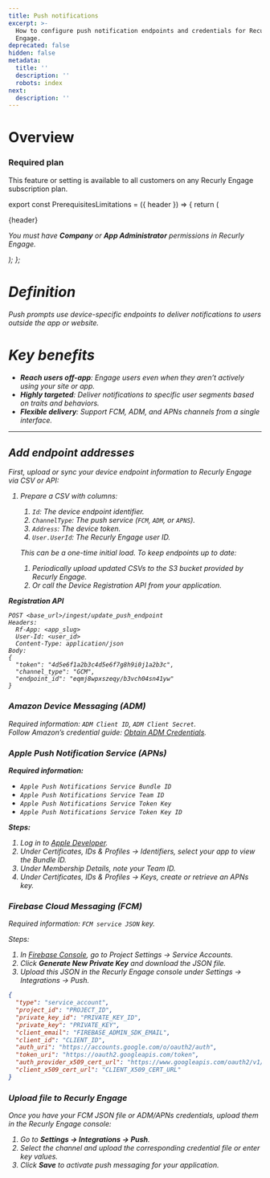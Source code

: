 ```yaml
---
title: Push notifications
excerpt: >-
  How to configure push notification endpoints and credentials for Recurly
  Engage.
deprecated: false
hidden: false
metadata:
  title: ''
  description: ''
  robots: index
next:
  description: ''
---
```

# Overview

### Required plan

This feature or setting is available to all customers on any Recurly Engage subscription plan.

export const PrerequisitesLimitations = ({ header }) => {
  return (
    <div className="flex justify-start">
      <div className="rounded-md p-6 m-4 max-w-lg shadow-md border border-gray-300 dark:bg-gray-800 dark:border-gray-600">
        <p className="text-lg font-bold">{header}</p>
        <p>
          <i className="fa-solid fa-check mr-2" />
          You must have <strong>Company</strong> or <strong>App Administrator</strong> permissions in Recurly Engage.
        </p>
      </div>
    </div>
  );
};

<PrerequisitesLimitations header="Prerequisites & limitations" />

# Definition

Push prompts use device-specific endpoints to deliver notifications to users outside the app or website.

# Key benefits

* **Reach users off-app**: Engage users even when they aren’t actively using your site or app.
* **Highly targeted**: Deliver notifications to specific user segments based on traits and behaviors.
* **Flexible delivery**: Support FCM, ADM, and APNs channels from a single interface.

***

## Add endpoint addresses

First, upload or sync your device endpoint information to Recurly Engage via CSV or API:

1. Prepare a CSV with columns:

   1. `Id`: The device endpoint identifier.
   2. `ChannelType`: The push service (`FCM`, `ADM`, or `APNS`).
   3. `Address`: The device token.
   4. `User.UserId`: The Recurly Engage user ID.

   This can be a one-time initial load. To keep endpoints up to date:

   1. Periodically upload updated CSVs to the S3 bucket provided by Recurly Engage.
   2. Or call the Device Registration API from your application.

**Registration API**

```
POST <base_url>/ingest/update_push_endpoint
Headers:
  Rf-App: <app_slug>
  User-Id: <user_id>
  Content-Type: application/json
Body:
{
  "token": "4d5e6f1a2b3c4d5e6f7g8h9i0j1a2b3c",
  "channel_type": "GCM",
  "endpoint_id": "eqmj8wpxszeqy/b3vch04sn41yw"
}
```

### Amazon Device Messaging (ADM)

Required information: `ADM Client ID`, `ADM Client Secret`.\
Follow Amazon’s credential guide: [Obtain ADM Credentials](https://developer.amazon.com/docs/adm/obtain-credentials.html).

### Apple Push Notification Service (APNs)

**Required information:**

* `Apple Push Notifications Service Bundle ID`
* `Apple Push Notifications Service Team ID`
* `Apple Push Notifications Service Token Key`
* `Apple Push Notifications Service Token Key ID`

**Steps:**

1. Log in to [Apple Developer](https://developer.apple.com/account).
2. Under Certificates, IDs & Profiles → Identifiers, select your app to view the Bundle ID.
3. Under Membership Details, note your Team ID.
4. Under Certificates, IDs & Profiles → Keys, create or retrieve an APNs key.

### Firebase Cloud Messaging (FCM)

Required information: `FCM service JSON` key.

Steps:

1. In [Firebase Console](https://console.firebase.google.com/), go to Project Settings → Service Accounts.
2. Click **Generate New Private Key** and download the JSON file.
3. Upload this JSON in the Recurly Engage console under Settings → Integrations → Push.

```json
{
  "type": "service_account",
  "project_id": "PROJECT_ID",
  "private_key_id": "PRIVATE_KEY_ID",
  "private_key": "PRIVATE_KEY",
  "client_email": "FIREBASE_ADMIN_SDK_EMAIL",
  "client_id": "CLIENT_ID",
  "auth_uri": "https://accounts.google.com/o/oauth2/auth",
  "token_uri": "https://oauth2.googleapis.com/token",
  "auth_provider_x509_cert_url": "https://www.googleapis.com/oauth2/v1/certs",
  "client_x509_cert_url": "CLIENT_X509_CERT_URL"
}
```

### Upload file to Recurly Engage

Once you have your FCM JSON file or ADM/APNs credentials, upload them in the Recurly Engage console:

1. Go to **Settings → Integrations → Push**.
2. Select the channel and upload the corresponding credential file or enter key values.
3. Click **Save** to activate push messaging for your application.